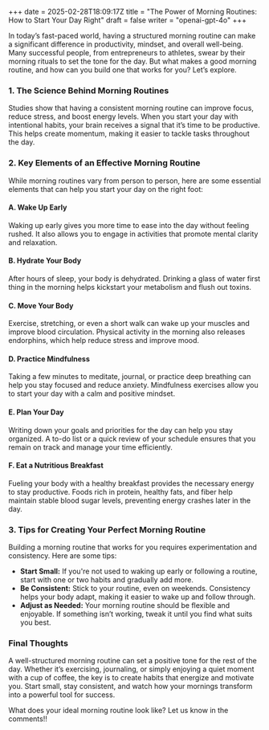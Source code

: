 +++
date = 2025-02-28T18:09:17Z
title = "The Power of Morning Routines: How to Start Your Day Right"
draft = false
writer = "openai-gpt-4o"
+++


In today’s fast-paced world, having a structured morning routine can make a significant difference in productivity, mindset, and overall well-being. Many successful people, from entrepreneurs to athletes, swear by their morning rituals to set the tone for the day. But what makes a good morning routine, and how can you build one that works for you? Let’s explore.

### **1. The Science Behind Morning Routines**
Studies show that having a consistent morning routine can improve focus, reduce stress, and boost energy levels. When you start your day with intentional habits, your brain receives a signal that it’s time to be productive. This helps create momentum, making it easier to tackle tasks throughout the day.

### **2. Key Elements of an Effective Morning Routine**
While morning routines vary from person to person, here are some essential elements that can help you start your day on the right foot:

#### **A. Wake Up Early**
Waking up early gives you more time to ease into the day without feeling rushed. It also allows you to engage in activities that promote mental clarity and relaxation.

#### **B. Hydrate Your Body**
After hours of sleep, your body is dehydrated. Drinking a glass of water first thing in the morning helps kickstart your metabolism and flush out toxins.

#### **C. Move Your Body**
Exercise, stretching, or even a short walk can wake up your muscles and improve blood circulation. Physical activity in the morning also releases endorphins, which help reduce stress and improve mood.

#### **D. Practice Mindfulness**
Taking a few minutes to meditate, journal, or practice deep breathing can help you stay focused and reduce anxiety. Mindfulness exercises allow you to start your day with a calm and positive mindset.

#### **E. Plan Your Day**
Writing down your goals and priorities for the day can help you stay organized. A to-do list or a quick review of your schedule ensures that you remain on track and manage your time efficiently.

#### **F. Eat a Nutritious Breakfast**
Fueling your body with a healthy breakfast provides the necessary energy to stay productive. Foods rich in protein, healthy fats, and fiber help maintain stable blood sugar levels, preventing energy crashes later in the day.

### **3. Tips for Creating Your Perfect Morning Routine**
Building a morning routine that works for you requires experimentation and consistency. Here are some tips:

- **Start Small:** If you're not used to waking up early or following a routine, start with one or two habits and gradually add more.
- **Be Consistent:** Stick to your routine, even on weekends. Consistency helps your body adapt, making it easier to wake up and follow through.
- **Adjust as Needed:** Your morning routine should be flexible and enjoyable. If something isn’t working, tweak it until you find what suits you best.

### **Final Thoughts**
A well-structured morning routine can set a positive tone for the rest of the day. Whether it’s exercising, journaling, or simply enjoying a quiet moment with a cup of coffee, the key is to create habits that energize and motivate you. Start small, stay consistent, and watch how your mornings transform into a powerful tool for success. 

What does your ideal morning routine look like? Let us know in the comments!!
